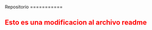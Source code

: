 <head>
	<link href = "text/css">
</head>
Repositorio
===========
<h2 style = "color:red;">Esto es una modificacion al archivo readme</h2>

